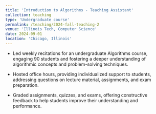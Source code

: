 ```yaml
---
title: 'Introduction to Algorithms - Teaching Assistant'
collection: teaching
type: 'Undergraduate course'
permalink: /teaching/2024-fall-teaching-2
venue: 'Illinois Tech, Computer Science'
date: 2024-09-01
location: 'Chicago, Illinois'
---
```


- Led weekly recitations for an undergraduate Algorithms course, engaging 90 students and fostering a deeper understanding of algorithmic concepts and problem-solving techniques.

- Hosted office hours, providing individualized support to students, addressing questions on lecture material, assignments, and exam preparation.

- Graded assignments, quizzes, and exams, offering constructive feedback to help students improve their understanding and performance.
